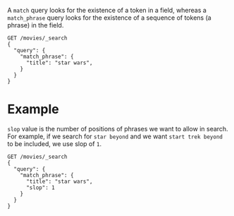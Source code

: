A `match` query looks for the existence of a token in a field, whereas a `match_phrase` query looks for the existence of a sequence of tokens (a phrase) in the field.

```
GET /movies/_search
{
  "query": {
    "match_phrase": {
      "title": "star wars",
    }
  }
}
```

# Example

`slop` value is the number of positions of phrases we want to allow in search. For example, if we search for `star beyond` and we want `start trek beyond` to be included, we use slop of `1`.

```
GET /movies/_search
{
  "query": {
    "match_phrase": {
      "title": "star wars",
      "slop": 1
    }
  }
}
```